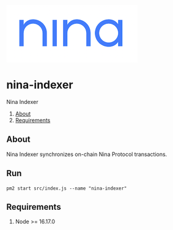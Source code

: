 ![image](img/nina.png)

# nina-indexer
Nina Indexer

1. [About](#About)
2. [Requirements](#Requirements)

## About
Nina Indexer synchronizes on-chain Nina Protocol transactions.

## Run
```
pm2 start src/index.js --name "nina-indexer"
```

## Requirements
1. Node >= 16.17.0